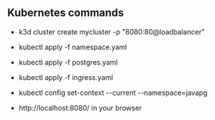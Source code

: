 
## Kubernetes commands

 - k3d cluster create mycluster -p "8080:80@loadbalancer"
 -  kubectl apply -f namespace.yaml 

 - kubectl apply -f postgres.yaml 

 - kubectl apply -f ingress.yaml 

 - kubectl config set-context --current --namespace=javapg

 - http://localhost:8080/ in your browser

 



